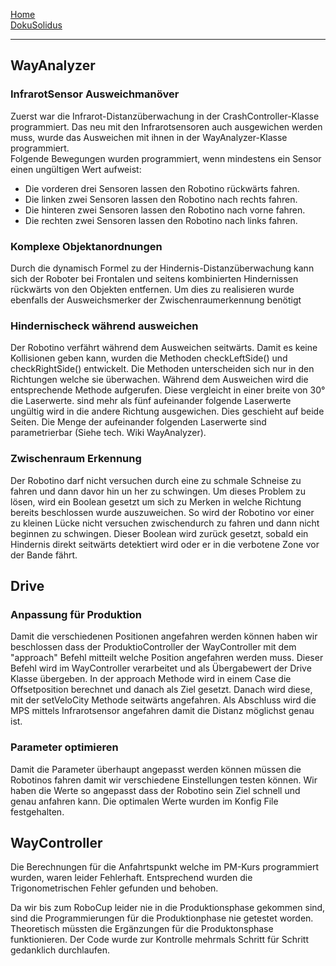 [Home](home)  
[DokuSolidus](DokuSolidus)  

---------------------

## WayAnalyzer  
### InfrarotSensor Ausweichmanöver  
  
Zuerst war die Infrarot-Distanzüberwachung in der CrashController-Klasse programmiert. Das neu mit den Infrarotsensoren auch ausgewichen werden muss, wurde das Ausweichen mit ihnen in der WayAnalyzer-Klasse programmiert.  
Folgende Bewegungen wurden programmiert, wenn mindestens ein Sensor einen ungültigen Wert aufweist:
- Die vorderen drei Sensoren lassen den Robotino rückwärts fahren.  
- Die linken zwei Sensoren lassen den Robotino nach rechts fahren.
- Die hinteren zwei Sensoren lassen den Robotino nach vorne fahren.
- Die rechten zwei Sensoren lassen den Robotino nach links fahren.
  
### Komplexe Objektanordnungen  
  
Durch die dynamisch Formel zu der Hindernis-Distanzüberwachung kann sich der Roboter bei Frontalen und seitens kombinierten Hindernissen rückwärts von den Objekten entfernen. Um dies zu realisieren wurde ebenfalls der Ausweichsmerker der Zwischenraumerkennung benötigt
  
### Hindernischeck während ausweichen   
  
Der Robotino verfährt während dem Ausweichen seitwärts. Damit es keine Kollisionen geben kann, wurden die Methoden checkLeftSide() und checkRightSide() entwickelt. Die Methoden unterscheiden sich nur in den Richtungen welche sie überwachen. Während dem Ausweichen wird die entsprechende Methode aufgerufen. Diese vergleicht in einer breite von 30° die Laserwerte. sind mehr als fünf aufeinander folgende Laserwerte ungültig wird in die andere Richtung ausgewichen. Dies geschieht auf beide Seiten. Die Menge der aufeinander folgenden Laserwerte sind parametrierbar (Siehe tech. Wiki WayAnalyzer). 
  
### Zwischenraum Erkennung  
  
Der Robotino darf nicht versuchen durch eine zu schmale Schneise zu fahren und dann davor hin un her zu schwingen. Um dieses Problem zu lösen, wird ein Boolean gesetzt um sich zu Merken in welche Richtung bereits beschlossen wurde auszuweichen. So wird der Robotino vor einer zu kleinen Lücke nicht versuchen zwischendurch zu fahren und dann nicht beginnen zu schwingen. Dieser Boolean wird zurück gesetzt, sobald ein Hindernis direkt seitwärts detektiert wird oder er in die verbotene Zone vor der Bande fährt.
  
  
## Drive
### Anpassung für Produktion

Damit die verschiedenen Positionen angefahren werden können haben wir beschlossen dass der ProduktioController der WayController mit dem "approach"
Befehl mitteilt welche Position angefahren werden muss. Dieser Befehl wird im WayController verarbeitet und als Übergabewert der Drive Klasse übergeben. In der approach Methode wird in einem Case die Offsetposition berechnet und danach als Ziel gesetzt. Danach wird diese, mit der setVeloCity Methode seitwärts angefahren. Als Abschluss wird die MPS mittels Infrarotsensor angefahren damit die Distanz möglichst genau ist.

### Parameter optimieren
  
Damit die Parameter überhaupt angepasst werden können müssen die Robotinos fahren damit wir verschiedene Einstellungen testen können. Wir haben die Werte so angepasst dass der Robotino sein Ziel schnell und genau anfahren kann. Die optimalen Werte wurden im Konfig File festgehalten.


## WayController  

Die Berechnungen für die Anfahrtspunkt welche im PM-Kurs programmiert wurden, waren leider Fehlerhaft. Entsprechend wurden die Trigonometrischen Fehler gefunden und behoben.
  
Da wir bis zum RoboCup leider nie in die Produktionsphase gekommen sind, sind die Programmierungen für die Produktionphase nie getestet worden. Theoretisch müssten die Ergänzungen für die Produktonsphase funktionieren. Der Code wurde zur Kontrolle mehrmals Schritt für Schritt gedanklich durchlaufen.